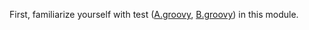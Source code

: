 First, familiarize yourself with test ([A.groovy](file://part1.0-introduction/read-the-code/src/test/groovy/A.groovy), [B.groovy](file://part1.0-introduction/read-the-code/src/test/groovy/B.groovy)) in this module.
